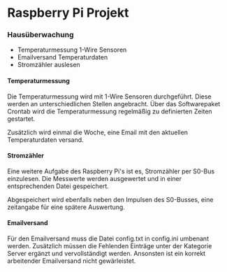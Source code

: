 # Raspberry Pi Projekt

### Hausüberwachung  
* Temperaturmessung 1-Wire Sensoren  
* Emailversand Temperaturdaten  
* Stromzähler auslesen  


#### Temperaturmessung  
Die Temperaturmessung wird mit 1-Wire Sensoren durchgeführt. Diese werden an unterschiedlichen
Stellen angebracht. Über das Softwarepaket Crontab wird die Temperaturmessung regelmäßig
zu definierten Zeiten gestartet.  

Zusätzlich wird einmal die Woche, eine Email mit den aktuellen Temperaturdaten versand.


#### Stromzähler
Eine weitere Aufgabe des Raspberry Pi's ist es, Stromzähler per S0-Bus einzulesen.
Die Messwerte werden ausgewertet und in einer entsprechenden Datei gespeichert.  

Abgespeichert wird ebenfalls neben den Impulsen des S0-Busses, eine zeitangabe für eine spätere
Auswertung.

#### Emailversand
Für den Emailversand muss die Datei config.txt in config.ini umbenant werden. Zusätzlich müssen
die Fehlenden Einträge unter der Kategorie Server ergänzt und vervollständigt werden.
Ansonsten ist ein korrekt arbeitender Emailversand nicht gewärleistet.
